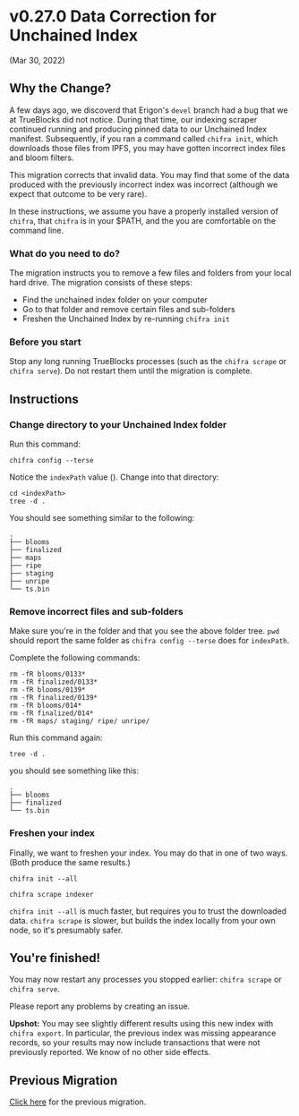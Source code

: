 # v0.27.0 Data Correction for Unchained Index

(Mar 30, 2022)

## Why the Change?

A few days ago, we discoverd that Erigon's `devel` branch had a bug that we at TrueBlocks did not notice. During that time, our indexing scraper continued running and producing pinned data to our Unchained Index manifest. Subsequently, if you ran a command called `chifra init`, which downloads those files from IPFS, you may have gotten incorrect index files and bloom filters.

This migration corrects that invalid data. You may find that some of the data produced with the previously incorrect index was incorrect (although we expect that outcome to be very rare).

In these instructions, we assume you have a properly installed version of `chifra`, that `chifra` is in your $PATH, and the you are comfortable
on the command line.

### What do you need to do?

The migration instructs you to remove a few files and folders from your local hard drive. The migration consists of these steps:

- Find the unchained index folder on your computer
- Go to that folder and remove certain files and sub-folders
- Freshen the Unchained Index by re-running `chifra init`

### Before you start

Stop any long running TrueBlocks processes (such as the `chifra scrape` or `chifra serve`). Do not restart them until the migration is complete.

## Instructions

### Change directory to your Unchained Index folder

Run this command:

```
chifra config --terse
```

Notice the `indexPath` value (<indexPath>). Change into that directory:

```
cd <indexPath>
tree -d .
```

You should see something similar to the following:

```
.
├── blooms
├── finalized
├── maps
├── ripe
├── staging
├── unripe
└── ts.bin
```

### Remove incorrect files and sub-folders

Make sure you're in the folder <indexPath> and that you see the above folder tree. `pwd` should report the same folder as `chifra config --terse` does for `indexPath`.

Complete the following commands:

```
rm -fR blooms/0133*
rm -fR finalized/0133*
rm -fR blooms/0139*
rm -fR finalized/0139*
rm -fR blooms/014*
rm -fR finalized/014*
rm -fR maps/ staging/ ripe/ unripe/
```

Run this command again:

```
tree -d .
```

you should see something like this:


```
.
├── blooms
├── finalized
└── ts.bin
```

### Freshen your index

Finally, we want to freshen your index. You may do that in one of two ways. (Both produce the same results.)

```
chifra init --all
```

```
chifra scrape indexer
```

`chifra init --all` is much faster, but requires you to trust the downloaded data. `chifra scrape` is slower, but builds the index locally from your own node, so it's presumably safer.

## You're finished!

You may now restart any processes you stopped earlier: `chifra scrape` or `chifra serve`.

Please report any problems by creating an issue.

**Upshot:** You may see slightly different results using this new index with `chifra export`. In particular, the previous index was missing appearance records, so your results may now include transactions that were not previously reported. We know of no other side effects.

## Previous Migration

[Click here](./README-v0.25.0.md) for the previous migration.
